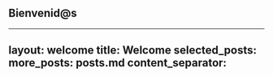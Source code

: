 ## Bienvenid@s
---
layout:            welcome
title:             Welcome
selected_posts:
more_posts:        posts.md
content_separator: <!--more-->
---